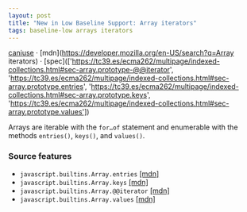 ```yaml
---
layout: post
title: "New in Low Baseline Support: Array iterators"
tags: baseline-low arrays iterators
---
```


[caniuse](https://caniuse.com/?search=array-iterators) · [mdn](https://developer.mozilla.org/en-US/search?q=Array iterators) · [spec](['https://tc39.es/ecma262/multipage/indexed-collections.html#sec-array.prototype-@@iterator', 'https://tc39.es/ecma262/multipage/indexed-collections.html#sec-array.prototype.entries', 'https://tc39.es/ecma262/multipage/indexed-collections.html#sec-array.prototype.keys', 'https://tc39.es/ecma262/multipage/indexed-collections.html#sec-array.prototype.values'])

Arrays are iterable with the `for…of` statement and enumerable with the methods `entries()`, `keys()`, and `values()`.

### Source features

- ``javascript.builtins.Array.entries`` [[mdn]](https://developer.mozilla.org/en-US/search?q=javascript.builtins.Array.entries)
- ``javascript.builtins.Array.keys`` [[mdn]](https://developer.mozilla.org/en-US/search?q=javascript.builtins.Array.keys)
- ``javascript.builtins.Array.@@iterator`` [[mdn]](https://developer.mozilla.org/en-US/search?q=javascript.builtins.Array.@@iterator)
- ``javascript.builtins.Array.values`` [[mdn]](https://developer.mozilla.org/en-US/search?q=javascript.builtins.Array.values)
